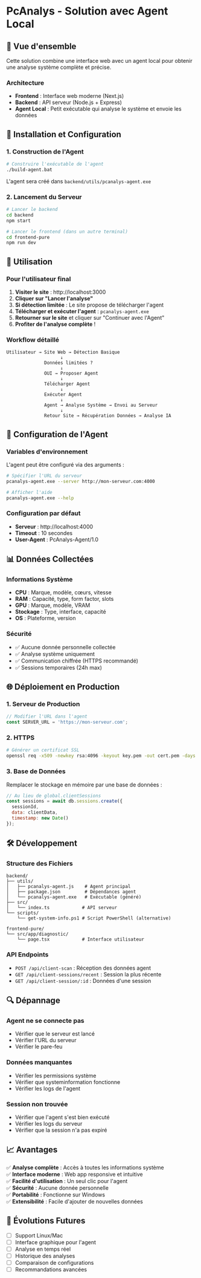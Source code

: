 # PcAnalys - Solution avec Agent Local

## 🎯 Vue d'ensemble

Cette solution combine une interface web avec un agent local pour obtenir une analyse système complète et précise.

### Architecture
- **Frontend** : Interface web moderne (Next.js)
- **Backend** : API serveur (Node.js + Express)
- **Agent Local** : Petit exécutable qui analyse le système et envoie les données

## 🚀 Installation et Configuration

### 1. Construction de l'Agent

```bash
# Construire l'exécutable de l'agent
./build-agent.bat
```

L'agent sera créé dans `backend/utils/pcanalys-agent.exe`

### 2. Lancement du Serveur

```bash
# Lancer le backend
cd backend
npm start

# Lancer le frontend (dans un autre terminal)
cd frontend-pure
npm run dev
```

## 📱 Utilisation

### Pour l'utilisateur final

1. **Visiter le site** : http://localhost:3000
2. **Cliquer sur "Lancer l'analyse"**
3. **Si détection limitée** : Le site propose de télécharger l'agent
4. **Télécharger et exécuter l'agent** : `pcanalys-agent.exe`
5. **Retourner sur le site** et cliquer sur "Continuer avec l'Agent"
6. **Profiter de l'analyse complète** !

### Workflow détaillé

```
Utilisateur → Site Web → Détection Basique
                    ↓
              Données limitées ?
                    ↓
              OUI → Proposer Agent
                    ↓
              Télécharger Agent
                    ↓
              Exécuter Agent
                    ↓
              Agent → Analyse Système → Envoi au Serveur
                    ↓
              Retour Site → Récupération Données → Analyse IA
```

## 🔧 Configuration de l'Agent

### Variables d'environnement

L'agent peut être configuré via des arguments :

```bash
# Spécifier l'URL du serveur
pcanalys-agent.exe --server http://mon-serveur.com:4000

# Afficher l'aide
pcanalys-agent.exe --help
```

### Configuration par défaut

- **Serveur** : http://localhost:4000
- **Timeout** : 10 secondes
- **User-Agent** : PcAnalys-Agent/1.0

## 📊 Données Collectées

### Informations Système
- **CPU** : Marque, modèle, cœurs, vitesse
- **RAM** : Capacité, type, form factor, slots
- **GPU** : Marque, modèle, VRAM
- **Stockage** : Type, interface, capacité
- **OS** : Plateforme, version

### Sécurité
- ✅ Aucune donnée personnelle collectée
- ✅ Analyse système uniquement
- ✅ Communication chiffrée (HTTPS recommandé)
- ✅ Sessions temporaires (24h max)

## 🌐 Déploiement en Production

### 1. Serveur de Production

```javascript
// Modifier l'URL dans l'agent
const SERVER_URL = 'https://mon-serveur.com';
```

### 2. HTTPS

```bash
# Générer un certificat SSL
openssl req -x509 -newkey rsa:4096 -keyout key.pem -out cert.pem -days 365 -nodes
```

### 3. Base de Données

Remplacer le stockage en mémoire par une base de données :

```javascript
// Au lieu de global.clientSessions
const sessions = await db.sessions.create({
  sessionId,
  data: clientData,
  timestamp: new Date()
});
```

## 🛠️ Développement

### Structure des Fichiers

```
backend/
├── utils/
│   ├── pcanalys-agent.js    # Agent principal
│   ├── package.json         # Dépendances agent
│   └── pcanalys-agent.exe   # Exécutable (généré)
├── src/
│   └── index.ts            # API serveur
└── scripts/
    └── get-system-info.ps1 # Script PowerShell (alternative)

frontend-pure/
└── src/app/diagnostic/
    └── page.tsx            # Interface utilisateur
```

### API Endpoints

- `POST /api/client-scan` : Réception des données agent
- `GET /api/client-sessions/recent` : Session la plus récente
- `GET /api/client-session/:id` : Données d'une session

## 🔍 Dépannage

### Agent ne se connecte pas
- Vérifier que le serveur est lancé
- Vérifier l'URL du serveur
- Vérifier le pare-feu

### Données manquantes
- Vérifier les permissions système
- Vérifier que systeminformation fonctionne
- Vérifier les logs de l'agent

### Session non trouvée
- Vérifier que l'agent s'est bien exécuté
- Vérifier les logs du serveur
- Vérifier que la session n'a pas expiré

## 📈 Avantages

✅ **Analyse complète** : Accès à toutes les informations système  
✅ **Interface moderne** : Web app responsive et intuitive  
✅ **Facilité d'utilisation** : Un seul clic pour l'agent  
✅ **Sécurité** : Aucune donnée personnelle  
✅ **Portabilité** : Fonctionne sur Windows  
✅ **Extensibilité** : Facile d'ajouter de nouvelles données  

## 🔮 Évolutions Futures

- [ ] Support Linux/Mac
- [ ] Interface graphique pour l'agent
- [ ] Analyse en temps réel
- [ ] Historique des analyses
- [ ] Comparaison de configurations
- [ ] Recommandations avancées 